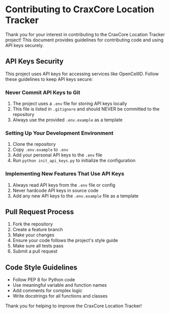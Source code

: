 # Contributing to CraxCore Location Tracker

Thank you for your interest in contributing to the CraxCore Location Tracker project! This document provides guidelines for contributing code and using API keys securely.

## API Keys Security

This project uses API keys for accessing services like OpenCellID. Follow these guidelines to keep API keys secure:

### Never Commit API Keys to Git

1. The project uses a `.env` file for storing API keys locally
2. This file is listed in `.gitignore` and should NEVER be committed to the repository
3. Always use the provided `.env.example` as a template

### Setting Up Your Development Environment

1. Clone the repository
2. Copy `.env.example` to `.env`
3. Add your personal API keys to the `.env` file
4. Run `python init_api_keys.py` to initialize the configuration

### Implementing New Features That Use API Keys

1. Always read API keys from the `.env` file or config
2. Never hardcode API keys in source code
3. Add any new API keys to the `.env.example` file as a template

## Pull Request Process

1. Fork the repository
2. Create a feature branch
3. Make your changes
4. Ensure your code follows the project's style guide
5. Make sure all tests pass
6. Submit a pull request

## Code Style Guidelines

-   Follow PEP 8 for Python code
-   Use meaningful variable and function names
-   Add comments for complex logic
-   Write docstrings for all functions and classes

Thank you for helping to improve the CraxCore Location Tracker!
